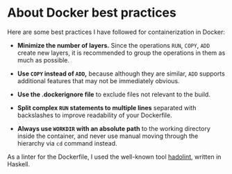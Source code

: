# About Docker best practices

Here are some best practices I have followed for containerization in Docker:

- **Minimize the number of layers.** Since the operations `RUN`, `COPY`, `ADD` create new layers, it is recommended to group the operations in them as much as possible.

- **Use `COPY` instead of `ADD`,** because although they are similar, `ADD` supports additional features that may not be immediately obvious.

- **Use the .dockerignore file** to exclude files not relevant to the build.

- **Split complex `RUN` statements to multiple lines** separated with backslashes to improve readability of your Dockerfile.

- **Always use `WORKDIR` with an absolute path** to the working directory inside the container, and never use manual moving through the hierarchy via `cd` command instead.

As a linter for the Dockerfile, I used the well-known tool [hadolint](https://github.com/hadolint/hadolint), written in Haskell.
